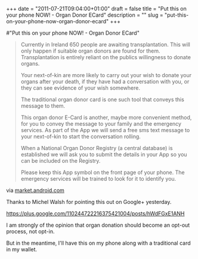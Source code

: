 +++
date = "2011-07-21T09:04:00+01:00"
draft = false
title = "Put this on your phone NOW! - Organ Donor ECard"
description = ""
slug = "put-this-on-your-phone-now-organ-donor-ecard"
+++

#"Put this on your phone NOW! - Organ Donor ECard"


 <div class="posterous_bookmarklet_entry">
 <blockquote class="posterous_long_quote"><p>Currently in Ireland 650 people are awaiting transplantation. This will only happen if suitable organ donors are found for them. Transplantation is entirely reliant on the publics willingness to donate organs. </p><p>Your next-of-kin are more likely to carry out your wish to donate your organs after your death, if they have had a conversation with you, or they can see evidence of your wish somewhere. </p><p>The traditional organ donor card is one such tool that conveys this message to them. </p><p>This organ donor E-Card is another, maybe more convenient method, for you to convey the message to your family and the emergency services. As part of the App we will send a free sms text message to your next-of-kin to start the conversation rolling. </p><p>When a National Organ Donor Registry (a central database) is established we will ask you to submit the details in your App so you can be included on the Registry. </p><p>Please keep this App symbol on the front page of your phone. The emergency services will be trained to look for it to identify you.</p></blockquote>

<div class="posterous_quote_citation">via <a href="https://market.android.com/details?id=ie.ika.mobileapp">market.android.com</a></div>
 <p>Thanks to Michel Walsh for pointing this out on Google+ yesterday.
</p><p><a href="https://plus.google.com/110244722216375421004/posts/hWdFGxE1ANH">https://plus.google.com/110244722216375421004/posts/hWdFGxE1ANH</a>
</p><p>I am strongly of the opinion that organ donation should become an opt-out process, not opt-in. 
</p><p>But in the meantime, I'll have this on my phone along with a traditional card in my wallet.</p></div>
 